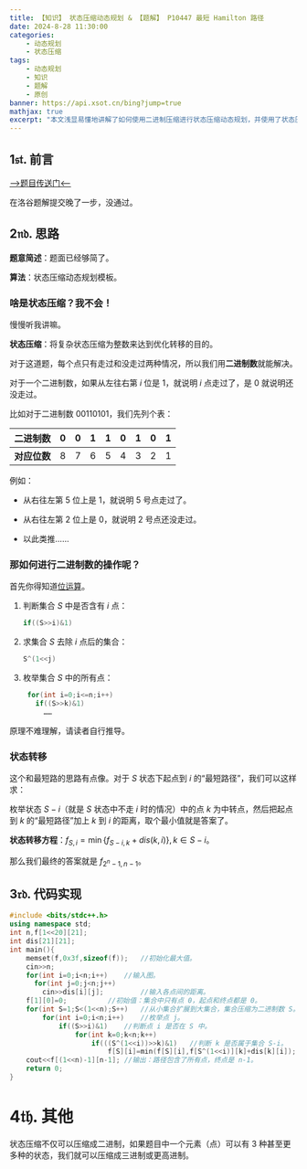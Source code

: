 ```yaml
---
title: 【知识】 状态压缩动态规划 & 【题解】 P10447 最短 Hamilton 路径
date: 2024-8-28 11:30:00
categories: 
    - 动态规划
    - 状态压缩
tags: 
    - 动态规划
    - 知识
    - 题解
    - 原创
banner: https://api.xsot.cn/bing?jump=true
mathjax: true
excerpt: "本文浅显易懂地讲解了如何使用二进制压缩进行状态压缩动态规划，并使用了状态压缩动态规划的方法解决洛谷例题 P10447 最短 Hamilton 路径。"
---
```


## $\mathfrak{1st.}$ 前言

[-->题目传送门<--](https://www.luogu.com.cn/problem/P10447)

在洛谷题解提交晚了一步，没通过。

## $\mathfrak{2nd.}$ 思路

**题意简述**：题面已经够简了。

**算法**：状态压缩动态规划模板。

### 啥是状态压缩？我不会！

慢慢听我讲嘛。

**状态压缩**：将复杂状态压缩为整数来达到优化转移的目的。

对于这道题，每个点只有走过和没走过两种情况，所以我们用**二进制数**就能解决。

对于一个二进制数，如果从左往右第 $i$ 位是 $1$，就说明 $i$ 点走过了，是 $0$ 就说明还没走过。

比如对于二进制数 $00110101$，我们先列个表：

| **二进制数** | $0$  | $0$  | $1$  | $1$  | $0$  | $1$  | $0$  | $1$  |
| :----------: | :--: | :--: | :--: | :--: | :--: | :--: | :--: | :--: |
| **对应位数** | $8$  | $7$  | $6$  | $5$  | $4$  | $3$  | $2$  | $1$  |

例如：

+ 从右往左第 $5$ 位上是 $1$，就说明 $5$ 号点走过了。

+ 从右往左第 $2$ 位上是 $0$，就说明 $2$ 号点还没走过。

+ 以此类推……

### 那如何进行二进制数的操作呢？

首先你得知道[位运算](https://cn.bing.com/search?q=%E4%BD%8D%E8%BF%90%E7%AE%97)。

1. 判断集合 $S$ 中是否含有 $i$ 点：
   ```cpp
   if((S>>i)&1)
   ```

2. 求集合 $S$ 去除 $i$ 点后的集合：
   ```cpp
   S^(1<<j)
   ```
3. 枚举集合 $S$ 中的所有点：
   ```cpp
	for(int i=0;i<=n;i++)
      if((S>>k)&1)
        ……
	```

原理不难理解，请读者自行推导。

### 状态转移

这个和最短路的思路有点像。对于 $S$ 状态下起点到 $i$ 的“最短路径”，我们可以这样求：

枚举状态 $S-i$（就是 $S$ 状态中不走 $i$ 时的情况）中的点 $k$ 为中转点，然后把起点到 $k$ 的“最短路径”加上 $k$ 到 $i$ 的距离，取个最小值就是答案了。

**状态转移方程**：$f_{S,i}=\min\{f_{S-i,k}+dis(k,i)\},k\in S-i$。

那么我们最终的答案就是 $f_{2^n-1,n-1}$。

## $\mathfrak{3rd.}$ 代码实现

```cpp
#include <bits/stdc++.h>
using namespace std;
int n,f[1<<20][21];
int dis[21][21];
int main(){
    memset(f,0x3f,sizeof(f));	//初始化最大值。
    cin>>n;
    for(int i=0;i<n;i++)	//输入图。
      for(int j=0;j<n;j++)
        cin>>dis[i][j];	        //输入各点间的距离。
    f[1][0]=0;			//初始值：集合中只有点 0，起点和终点都是 0。
    for(int S=1;S<(1<<n);S++)	//从小集合扩展到大集合，集合压缩为二进制数 S。
        for(int i=0;i<n;i++)	//枚举点 j。
            if((S>>i)&1)	//判断点 i 是否在 S 中。
                for(int k=0;k<n;k++)
                    if(((S^(1<<i))>>k)&1)	//判断 k 是否属于集合 S-i。
                        f[S][i]=min(f[S][i],f[S^(1<<i)][k]+dis[k][i]);
    cout<<f[(1<<n)-1][n-1];	//输出：路径包含了所有点，终点是 n-1。
    return 0;
}
```

# $\mathfrak{4th.}$ 其他

状态压缩不仅可以压缩成二进制，如果题目中一个元素（点）可以有 $3$ 种甚至更多种的状态，我们就可以压缩成三进制或更高进制。